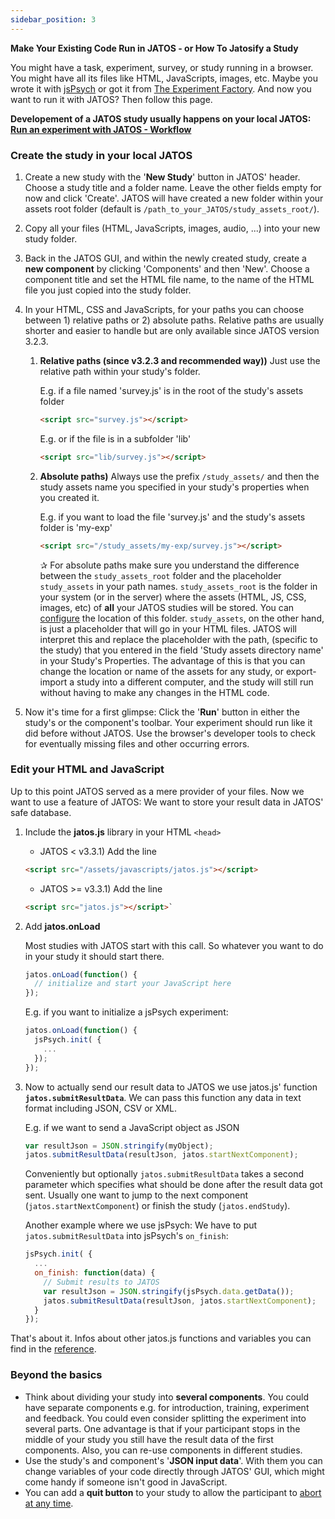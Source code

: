 ```yaml
---
sidebar_position: 3
---
```


**Make Your Existing Code Run in JATOS - or How To Jatosify a Study** 

You might have a  task, experiment, survey, or study running in a browser. You might have all its files like HTML, JavaScripts, images, etc. Maybe you wrote it with [jsPsych](http://www.jspsych.org) or got it from [The Experiment Factory](http://expfactory.github.io). And now you want to run it with JATOS? Then follow this page.

**Developement of a JATOS study usually happens on your local JATOS: [Run an experiment with JATOS - Workflow](Run-an-experiment-with-JATOS-Workflow.html)**

### Create the study in your local JATOS

1. Create a new study with the '**New Study**' button in JATOS' header. Choose a study title and a folder name. Leave the other fields empty for now and click 'Create'. JATOS will have created a new folder within your assets root folder (default is `/path_to_your_JATOS/study_assets_root/`).
1. Copy all your files (HTML, JavaScripts, images, audio, ...) into your new study folder. 
1. Back in the JATOS GUI, and within the newly created study, create a **new component** by clicking 'Components' and then 'New'. Choose a component title and set the HTML file name, to the name of the HTML file you just copied into the study folder.
1. In your HTML, CSS and JavaScripts, for your paths you can choose between 1) relative paths or 2) absolute paths. Relative paths are usually shorter and easier to handle but are only available since JATOS version 3.2.3.

   1. **Relative paths (since v3.2.3 and recommended way))** Just use the relative path within your study's folder.
      
      E.g. if a file named 'survey.js' is in the root of the study's assets folder
      
      ```html
      <script src="survey.js"></script>
      ```
      
      E.g. or if the file is in a subfolder 'lib'
      
      ```html
      <script src="lib/survey.js"></script>
      ```

   1. **Absolute paths)** Always use the prefix `/study_assets/` and then the study assets name you specified in your study's properties when you created it.
      
      E.g. if you want to load the file 'survey.js' and the study's assets folder is 'my-exp'

        ```html
        <script src="/study_assets/my-exp/survey.js"></script>
        ```

      ✰  For absolute paths make sure you understand the difference between the `study_assets_root` folder and the placeholder `study_assets` in your path names. `study_assets_root` is the folder in your system (or in the server) where the assets (HTML, JS, CSS, images, etc) of **all** your JATOS studies will be stored. You can [configure](Configure-JATOS-on-a-Server.html#study-assets-root-path) the location of this folder. `study_assets`, on the other hand, is just a placeholder that will go in your HTML files. JATOS will interpret this and replace the placeholder with the path, (specific to the study) that you entered in the field 'Study assets directory name' in your Study's Properties. The advantage of this is that you can change the location or name of the assets for any study, or export-import a study into a different computer, and the study will still run without having to make any changes in the HTML code.  


1. Now it's time for a first glimpse: Click the '**Run**' button in either the study's or the component's toolbar. Your experiment should run like it did before without JATOS. Use the browser's developer tools to check for eventually missing files and other occurring errors.

### Edit your HTML and JavaScript

Up to this point JATOS served as a mere provider of your files. Now we want to use a feature of JATOS: We want to store your result data in JATOS' safe database. 

1. Include the **jatos.js** library in your HTML `<head>`

   * JATOS < v3.3.1) Add the line 
   ```html
   <script src="/assets/javascripts/jatos.js"></script>
   ```

   * JATOS >= v3.3.1) Add the line 
   ```html
   <script src="jatos.js"></script>`
   ```

1. Add **jatos.onLoad**

   Most studies with JATOS start with this call. So whatever you want to do in your study it should start there.
   
   ~~~javascript
   jatos.onLoad(function() {
     // initialize and start your JavaScript here 
   });
   ~~~
   
   E.g. if you want to initialize a jsPsych experiment:
   
   ~~~javascript
   jatos.onLoad(function() {
     jsPsych.init( {
       ...
     });
   });
   ~~~
   
1. Now to actually send our result data to JATOS we use jatos.js' function **`jatos.submitResultData`**. We can pass this function any data in text format including JSON, CSV or XML.

   E.g. if we want to send a JavaScript object as JSON
   
   ~~~javascript
   var resultJson = JSON.stringify(myObject);
   jatos.submitResultData(resultJson, jatos.startNextComponent);
   ~~~
    
   Conveniently but optionally `jatos.submitResultData` takes a second parameter which specifies what should be done after the result data got sent. Usually one want to jump to the next component (`jatos.startNextComponent`) or finish the study (`jatos.endStudy`).

   Another example where we use jsPsych: We have to put `jatos.submitResultData` into jsPsych's `on_finish`:
   
   ~~~javascript
   jsPsych.init( {
     ...
     on_finish: function(data) {
       // Submit results to JATOS
       var resultJson = JSON.stringify(jsPsych.data.getData());
       jatos.submitResultData(resultJson, jatos.startNextComponent);
     }
   });
   ~~~

That's about it. Infos about other jatos.js functions and variables you can find in the [reference](jatos.js-Reference.html). 

### Beyond the basics

* Think about dividing your study into **several components**. You could have separate components e.g. for introduction, training, experiment and feedback. You could even consider splitting the experiment into several parts. One advantage is that if your participant stops in the middle of your study you still have the result data of the first components. Also, you can re-use components in different studies.
* Use the study's and component's '**JSON input data**'. With them you can change variables of your code directly through JATOS' GUI, which might come handy if someone isn't good in JavaScript.
* You can add a **quit button** to your study to allow the participant to [abort at any time](Data-Privacy-and-Ethics.html#things-you-should-consider-in-your-studies). 
